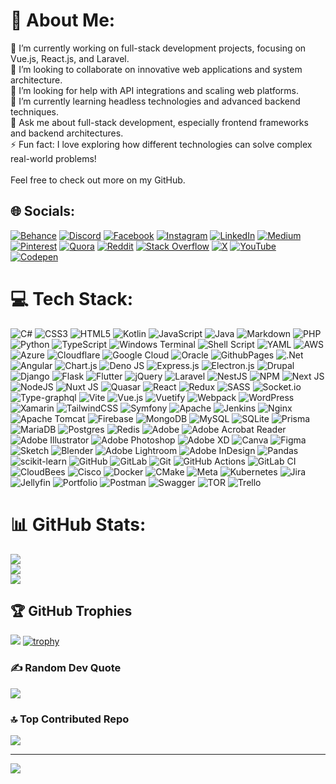 # 💫 About Me:
🔭 I’m currently working on full-stack development projects, focusing on Vue.js, React.js, and Laravel.<br>👯 I’m looking to collaborate on innovative web applications and system architecture.<br>🤝 I’m looking for help with API integrations and scaling web platforms.<br>🌱 I’m currently learning headless technologies and advanced backend techniques.<br>💬 Ask me about full-stack development, especially frontend frameworks and backend architectures.<br>⚡ Fun fact: I love exploring how different technologies can solve complex real-world problems!<br><br>Feel free to check out more on my GitHub.


## 🌐 Socials:
[![Behance](https://img.shields.io/badge/Behance-1769ff?logo=behance&logoColor=white)](https://behance.net/dolar_0016533f) [![Discord](https://img.shields.io/badge/Discord-%237289DA.svg?logo=discord&logoColor=white)](https://discord.gg/dolar0016) [![Facebook](https://img.shields.io/badge/Facebook-%231877F2.svg?logo=Facebook&logoColor=white)](https://facebook.com/morshed.dolar) [![Instagram](https://img.shields.io/badge/Instagram-%23E4405F.svg?logo=Instagram&logoColor=white)](https://instagram.com/dolarmotakabbir) [![LinkedIn](https://img.shields.io/badge/LinkedIn-%230077B5.svg?logo=linkedin&logoColor=white)](https://linkedin.com/in/motakabbir-morshed) [![Medium](https://img.shields.io/badge/Medium-12100E?logo=medium&logoColor=white)](https://medium.com/@@dolardx) [![Pinterest](https://img.shields.io/badge/Pinterest-%23E60023.svg?logo=Pinterest&logoColor=white)](https://pinterest.com/dolardx) [![Quora](https://img.shields.io/badge/Quora-%23B92B27.svg?logo=Quora&logoColor=white)](https://quora.com/profile/Motakabbir-Morshed) [![Reddit](https://img.shields.io/badge/Reddit-%23FF4500.svg?logo=Reddit&logoColor=white)](https://reddit.com/user/Purple_Diamond_2269) [![Stack Overflow](https://img.shields.io/badge/-Stackoverflow-FE7A16?logo=stack-overflow&logoColor=white)](https://stackoverflow.com/users/motakabbir-morshed-dolar) [![X](https://img.shields.io/badge/X-black.svg?logo=X&logoColor=white)](https://x.com/Motakabbir16279) [![YouTube](https://img.shields.io/badge/YouTube-%23FF0000.svg?logo=YouTube&logoColor=white)](https://youtube.com/@@morshed0) [![Codepen](https://img.shields.io/badge/Codepen-000000?style=for-the-badge&logo=codepen&logoColor=white)](https://codepen.io/Motakabbir-Morshed) 

# 💻 Tech Stack:
![C#](https://img.shields.io/badge/c%23-%23239120.svg?style=flat-square&logo=csharp&logoColor=white) ![CSS3](https://img.shields.io/badge/css3-%231572B6.svg?style=flat-square&logo=css3&logoColor=white) ![HTML5](https://img.shields.io/badge/html5-%23E34F26.svg?style=flat-square&logo=html5&logoColor=white) ![Kotlin](https://img.shields.io/badge/kotlin-%237F52FF.svg?style=flat-square&logo=kotlin&logoColor=white) ![JavaScript](https://img.shields.io/badge/javascript-%23323330.svg?style=flat-square&logo=javascript&logoColor=%23F7DF1E) ![Java](https://img.shields.io/badge/java-%23ED8B00.svg?style=flat-square&logo=openjdk&logoColor=white) ![Markdown](https://img.shields.io/badge/markdown-%23000000.svg?style=flat-square&logo=markdown&logoColor=white) ![PHP](https://img.shields.io/badge/php-%23777BB4.svg?style=flat-square&logo=php&logoColor=white) ![Python](https://img.shields.io/badge/python-3670A0?style=flat-square&logo=python&logoColor=ffdd54) ![TypeScript](https://img.shields.io/badge/typescript-%23007ACC.svg?style=flat-square&logo=typescript&logoColor=white) ![Windows Terminal](https://img.shields.io/badge/Windows%20Terminal-%234D4D4D.svg?style=flat-square&logo=windows-terminal&logoColor=white) ![Shell Script](https://img.shields.io/badge/shell_script-%23121011.svg?style=flat-square&logo=gnu-bash&logoColor=white) ![YAML](https://img.shields.io/badge/yaml-%23ffffff.svg?style=flat-square&logo=yaml&logoColor=151515) ![AWS](https://img.shields.io/badge/AWS-%23FF9900.svg?style=flat-square&logo=amazon-aws&logoColor=white) ![Azure](https://img.shields.io/badge/azure-%230072C6.svg?style=flat-square&logo=microsoftazure&logoColor=white) ![Cloudflare](https://img.shields.io/badge/Cloudflare-F38020?style=flat-square&logo=Cloudflare&logoColor=white) ![Google Cloud](https://img.shields.io/badge/GoogleCloud-%234285F4.svg?style=flat-square&logo=google-cloud&logoColor=white) ![Oracle](https://img.shields.io/badge/Oracle-F80000?style=flat-square&logo=oracle&logoColor=white) ![GithubPages](https://img.shields.io/badge/github%20pages-121013?style=flat-square&logo=github&logoColor=white) ![.Net](https://img.shields.io/badge/.NET-5C2D91?style=flat-square&logo=.net&logoColor=white) ![Angular](https://img.shields.io/badge/angular-%23DD0031.svg?style=flat-square&logo=angular&logoColor=white) ![Chart.js](https://img.shields.io/badge/chart.js-F5788D.svg?style=flat-square&logo=chart.js&logoColor=white) ![Deno JS](https://img.shields.io/badge/deno%20js-000000?style=flat-square&logo=deno&logoColor=white) ![Express.js](https://img.shields.io/badge/express.js-%23404d59.svg?style=flat-square&logo=express&logoColor=%2361DAFB) ![Electron.js](https://img.shields.io/badge/Electron-191970?style=flat-square&logo=Electron&logoColor=white) ![Drupal](https://img.shields.io/badge/drupal-%230678BE.svg?style=flat-square&logo=drupal&logoColor=white) ![Django](https://img.shields.io/badge/django-%23092E20.svg?style=flat-square&logo=django&logoColor=white) ![Flask](https://img.shields.io/badge/flask-%23000.svg?style=flat-square&logo=flask&logoColor=white) ![Flutter](https://img.shields.io/badge/Flutter-%2302569B.svg?style=flat-square&logo=Flutter&logoColor=white) ![jQuery](https://img.shields.io/badge/jquery-%230769AD.svg?style=flat-square&logo=jquery&logoColor=white) ![Laravel](https://img.shields.io/badge/laravel-%23FF2D20.svg?style=flat-square&logo=laravel&logoColor=white) ![NestJS](https://img.shields.io/badge/nestjs-%23E0234E.svg?style=flat-square&logo=nestjs&logoColor=white) ![NPM](https://img.shields.io/badge/NPM-%23CB3837.svg?style=flat-square&logo=npm&logoColor=white) ![Next JS](https://img.shields.io/badge/Next-black?style=flat-square&logo=next.js&logoColor=white) ![NodeJS](https://img.shields.io/badge/node.js-6DA55F?style=flat-square&logo=node.js&logoColor=white) ![Nuxt JS](https://img.shields.io/badge/Nuxt-002E3B?style=flat-square&logo=nuxt.js&logoColor=#00DC82) ![Quasar](https://img.shields.io/badge/Quasar-16B7FB?style=flat-square&logo=quasar&logoColor=black) ![React](https://img.shields.io/badge/react-%2320232a.svg?style=flat-square&logo=react&logoColor=%2361DAFB) ![Redux](https://img.shields.io/badge/redux-%23593d88.svg?style=flat-square&logo=redux&logoColor=white) ![SASS](https://img.shields.io/badge/SASS-hotpink.svg?style=flat-square&logo=SASS&logoColor=white) ![Socket.io](https://img.shields.io/badge/Socket.io-black?style=flat-square&logo=socket.io&badgeColor=010101) ![Type-graphql](https://img.shields.io/badge/-TypeGraphQL-%23C04392?style=flat-square) ![Vite](https://img.shields.io/badge/vite-%23646CFF.svg?style=flat-square&logo=vite&logoColor=white) ![Vue.js](https://img.shields.io/badge/vue.js-%2335495e.svg?style=flat-square&logo=vuedotjs&logoColor=%234FC08D) ![Vuetify](https://img.shields.io/badge/Vuetify-1867C0?style=flat-square&logo=vuetify&logoColor=AEDDFF) ![Webpack](https://img.shields.io/badge/webpack-%238DD6F9.svg?style=flat-square&logo=webpack&logoColor=black) ![WordPress](https://img.shields.io/badge/WordPress-%23117AC9.svg?style=flat-square&logo=WordPress&logoColor=white) ![Xamarin](https://img.shields.io/badge/Xamarin-3199DC?style=flat-square&logo=xamarin&logoColor=white) ![TailwindCSS](https://img.shields.io/badge/tailwindcss-%2338B2AC.svg?style=flat-square&logo=tailwind-css&logoColor=white) ![Symfony](https://img.shields.io/badge/symfony-%23000000.svg?style=flat-square&logo=symfony&logoColor=white) ![Apache](https://img.shields.io/badge/apache-%23D42029.svg?style=flat-square&logo=apache&logoColor=white) ![Jenkins](https://img.shields.io/badge/jenkins-%232C5263.svg?style=flat-square&logo=jenkins&logoColor=white) ![Nginx](https://img.shields.io/badge/nginx-%23009639.svg?style=flat-square&logo=nginx&logoColor=white) ![Apache Tomcat](https://img.shields.io/badge/apache%20tomcat-%23F8DC75.svg?style=flat-square&logo=apache-tomcat&logoColor=black) ![Firebase](https://img.shields.io/badge/firebase-a08021?style=flat-square&logo=firebase&logoColor=ffcd34) ![MongoDB](https://img.shields.io/badge/MongoDB-%234ea94b.svg?style=flat-square&logo=mongodb&logoColor=white) ![MySQL](https://img.shields.io/badge/mysql-4479A1.svg?style=flat-square&logo=mysql&logoColor=white) ![SQLite](https://img.shields.io/badge/sqlite-%2307405e.svg?style=flat-square&logo=sqlite&logoColor=white) ![Prisma](https://img.shields.io/badge/Prisma-3982CE?style=flat-square&logo=Prisma&logoColor=white) ![MariaDB](https://img.shields.io/badge/MariaDB-003545?style=flat-square&logo=mariadb&logoColor=white) ![Postgres](https://img.shields.io/badge/postgres-%23316192.svg?style=flat-square&logo=postgresql&logoColor=white) ![Redis](https://img.shields.io/badge/redis-%23DD0031.svg?style=flat-square&logo=redis&logoColor=white) ![Adobe](https://img.shields.io/badge/adobe-%23FF0000.svg?style=flat-square&logo=adobe&logoColor=white) ![Adobe Acrobat Reader](https://img.shields.io/badge/Adobe%20Acrobat%20Reader-EC1C24.svg?style=flat-square&logo=Adobe%20Acrobat%20Reader&logoColor=white) ![Adobe Illustrator](https://img.shields.io/badge/adobe%20illustrator-%23FF9A00.svg?style=flat-square&logo=adobe%20illustrator&logoColor=white) ![Adobe Photoshop](https://img.shields.io/badge/adobe%20photoshop-%2331A8FF.svg?style=flat-square&logo=adobe%20photoshop&logoColor=white) ![Adobe XD](https://img.shields.io/badge/Adobe%20XD-470137?style=flat-square&logo=Adobe%20XD&logoColor=#FF61F6) ![Canva](https://img.shields.io/badge/Canva-%2300C4CC.svg?style=flat-square&logo=Canva&logoColor=white) ![Figma](https://img.shields.io/badge/figma-%23F24E1E.svg?style=flat-square&logo=figma&logoColor=white) ![Sketch](https://img.shields.io/badge/Sketch-FFB387?style=flat-square&logo=sketch&logoColor=black) ![Blender](https://img.shields.io/badge/blender-%23F5792A.svg?style=flat-square&logo=blender&logoColor=white) ![Adobe Lightroom](https://img.shields.io/badge/Adobe%20Lightroom-31A8FF.svg?style=flat-square&logo=Adobe%20Lightroom&logoColor=white) ![Adobe InDesign](https://img.shields.io/badge/Adobe%20InDesign-49021F?style=flat-square&logo=adobeindesign&logoColor=FF3366) ![Pandas](https://img.shields.io/badge/pandas-%23150458.svg?style=flat-square&logo=pandas&logoColor=white) ![scikit-learn](https://img.shields.io/badge/scikit--learn-%23F7931E.svg?style=flat-square&logo=scikit-learn&logoColor=white) ![GitHub](https://img.shields.io/badge/github-%23121011.svg?style=flat-square&logo=github&logoColor=white) ![GitLab](https://img.shields.io/badge/gitlab-%23181717.svg?style=flat-square&logo=gitlab&logoColor=white) ![Git](https://img.shields.io/badge/git-%23F05033.svg?style=flat-square&logo=git&logoColor=white) ![GitHub Actions](https://img.shields.io/badge/github%20actions-%232671E5.svg?style=flat-square&logo=githubactions&logoColor=white) ![GitLab CI](https://img.shields.io/badge/gitlab%20CI-%23181717.svg?style=flat-square&logo=gitlab&logoColor=white) ![CloudBees](https://img.shields.io/badge/CloudBees-1997B5&?logo=cloudbees&logoColor=white&style=flat-square) ![Cisco](https://img.shields.io/badge/cisco-%23049fd9.svg?style=flat-square&logo=cisco&logoColor=black) ![Docker](https://img.shields.io/badge/docker-%230db7ed.svg?style=flat-square&logo=docker&logoColor=white) ![CMake](https://img.shields.io/badge/CMake-%23008FBA.svg?style=flat-square&logo=cmake&logoColor=white) ![Meta](https://img.shields.io/badge/Meta-%230467DF.svg?style=flat-square&logo=Meta&logoColor=white) ![Kubernetes](https://img.shields.io/badge/kubernetes-%23326ce5.svg?style=flat-square&logo=kubernetes&logoColor=white) ![Jira](https://img.shields.io/badge/jira-%230A0FFF.svg?style=flat-square&logo=jira&logoColor=white) ![Jellyfin](https://img.shields.io/badge/jellyfin-%23000B25.svg?style=flat-square&logo=Jellyfin&logoColor=00A4DC) ![Portfolio](https://img.shields.io/badge/Portfolio-%23000000.svg?style=flat-square&logo=firefox&logoColor=#FF7139) ![Postman](https://img.shields.io/badge/Postman-FF6C37?style=flat-square&logo=postman&logoColor=white) ![Swagger](https://img.shields.io/badge/-Swagger-%23Clojure?style=flat-square&logo=swagger&logoColor=white) ![TOR](https://img.shields.io/badge/tor-%237E4798.svg?style=flat-square&logo=tor-project&logoColor=white) ![Trello](https://img.shields.io/badge/Trello-%23026AA7.svg?style=flat-square&logo=Trello&logoColor=white)
# 📊 GitHub Stats:
![](https://github-readme-stats.vercel.app/api?username=Motakabbir&theme=dark&hide_border=false&include_all_commits=true&count_private=true)<br/>
![](https://github-readme-streak-stats.herokuapp.com/?user=Motakabbir&theme=dark&hide_border=false)<br/>
![](https://github-readme-stats.vercel.app/api/top-langs/?username=Motakabbir&theme=dark&hide_border=false&include_all_commits=true&count_private=true&layout=compact)

## 🏆 GitHub Trophies
![](https://github-profile-trophy.vercel.app/?username=Motakabbir&theme=radical&no-frame=false&no-bg=true&margin-w=4)
[![trophy](https://github-profile-trophy.vercel.app/?username=Motakabbir)](https://github.com/ryo-ma/github-profile-trophy)
### ✍️ Random Dev Quote
![](https://quotes-github-readme.vercel.app/api?type=horizontal&theme=radical)

### 🔝 Top Contributed Repo
![](https://github-contributor-stats.vercel.app/api?username=Motakabbir&limit=5&theme=dark&combine_all_yearly_contributions=true)

---
[![](https://visitcount.itsvg.in/api?id=Motakabbir&icon=0&color=0)](https://visitcount.itsvg.in)

<!-- Proudly created with GPRM ( https://gprm.itsvg.in ) -->
